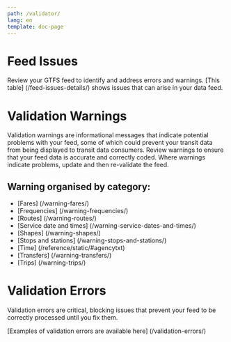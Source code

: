 ```yaml
---
path: /validator/
lang: en
template: doc-page
---
```

# Feed Issues

Review your GTFS feed to identify and address errors and warnings. [This table] (/feed-issues-details/) shows issues that can arise in your data feed.

# Validation Warnings


Validation warnings are informational messages that indicate potential problems with your feed, some of which could prevent your transit data from being displayed to transit data consumers. 
Review warnings to ensure that your feed data is accurate and correctly coded. Where warnings indicate problems, update and then re-validate the feed.

## Warning organised by category:

- [Fares] (/warning-fares/)
- [Frequencies] (/warning-frequencies/)
- [Routes] (/warning-routes/)
- [Service date and times] (/warning-service-dates-and-times/)
- [Shapes] (/warning-shapes/)
- [Stops and stations] (/warning-stops-and-stations/) 
- [Time] (/reference/static/#agencytxt)
- [Transfers] (/warning-transfers/)
- [Trips] (/warning-trips/) 

# Validation Errors

Validation errors are critical, blocking issues that prevent your feed to be correctly processed until you fix them.

[Examples of validation errors are available here] (/validation-errors/)
